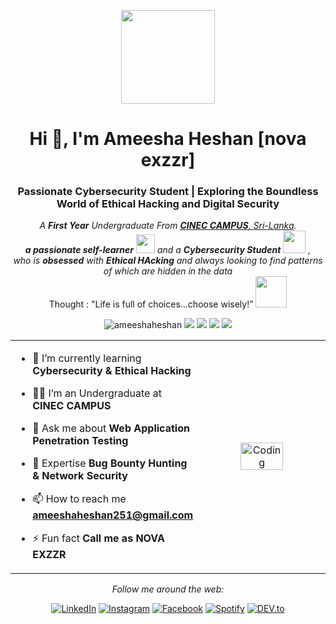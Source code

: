 <p align="center" ><img  src = "https://github.com/7oSkaaa/7oSkaaa/blob/main/Images/about_me.gif?raw=true" width = 150px></p>
<h1 align="center">Hi 👋, I'm Ameesha Heshan [nova exzzr]</h1>
<h3 align="center">Passionate Cybersecurity Student | Exploring the Boundless World of Ethical Hacking and Digital Security</h3>

<p align="center"> <em>
   A <b>First Year</b> Undergraduate From <a href="https://cinec.edu/" target="_blank"> <b>CINEC CAMPUS</b>, Sri-Lanka</a>. <br>
   <b>a passionate self-learner</b> <img src="https://github.com/TheDudeThatCode/TheDudeThatCode/blob/master/Assets/Developer.gif" width="30px"> and a <b>Cybersecurity Student</b>&nbsp;<img src="https://github.com/TheDudeThatCode/TheDudeThatCode/blob/master/Assets/Designer.gif" width="36px">&nbsp,<br>who is <b>obsessed</b>
   with <b>Ethical HAcking</b> and always looking to find patterns of which are hidden in the data 
   </em> 
   <br>
   Thought : "Life is full of choices…choose wisely!”</i></b> <img src="https://media.giphy.com/media/qjqUcgIyRjsl2/giphy.gif" width="50" />
</p>

<p align="center"> 
  <img src="https://komarev.com/ghpvc/?username=ameeshaheshan&label=Profile%20views&color=brightgreen&style=flat" alt="ameeshaheshan" /> 
  <img src="https://img.shields.io/badge/Age-21-brightgreen" />
  <img src="https://img.shields.io/badge/Focus-Cyber%20Security-brightgreen" />
  <img src="https://img.shields.io/badge/Lives-Sri%20Lanka-success" />
  <img src="https://img.shields.io/badge/Languages-English%20%26%20Sinhala-brightgreen" />
</p>

<table align="center">
<tr border="none">
<td width="50%" align="left">
  
- 🌱 I’m currently learning **Cybersecurity & Ethical Hacking**

- 🧑‍🎓 I’m an Undergraduate at **CINEC CAMPUS**

- 💬 Ask me about **Web Application Penetration Testing**

- 🧩 Expertise **Bug Bounty Hunting & Network Security**

- 📫 How to reach me **ameeshaheshan251@gmail.com**
  
- ⚡ Fun fact **Call me as NOVA EXZZR**

</td>
<td width="50%" align="center">

  <img align="center" alt="Coding" src="https://github.com/7oSkaaa/7oSkaaa/blob/main/Images/Right_Side.gif?raw=true" width=60%>

  
  </td>
</tr>
</table>

<div align="center">
   <i>Follow me around the web:</i><br>

   <a href="https://www.linkedin.com/in/absphreak" target="_blank"><img src="https://img.shields.io/badge/LinkedIn-%230077B5.svg?&style=flat-square&logo=linkedin&logoColor=white" alt="LinkedIn"></a>
   <a href="https://www.instagram.com/absphreak" target="_blank"><img src="https://img.shields.io/badge/Instagram-%23E4405F.svg?&style=flat-square&logo=instagram&logoColor=white" alt="Instagram"></a>
   <a href="https://www.facebook.com/originalphreak" target="_blank"><img src="https://img.shields.io/badge/Facebook-%231877F2.svg?&style=flat-square&logo=facebook&logoColor=white" alt="Facebook"></a>
   <a href="https://open.spotify.com/user/0170agi99s5hh187g7mtz245b" target="_blank"><img src="https://img.shields.io/badge/Spotify-%231ED760.svg?&style=flat-square&logo=spotify&logoColor=white" alt="Spotify"></a>
   <a href="https://dev.to/ABSphreak" target="_blank"><img src="https://img.shields.io/badge/DEV-%230A0A0A.svg?&style=flat-square&logo=DEV.to&logoColor=white" alt="DEV.to"></a>
</div>

